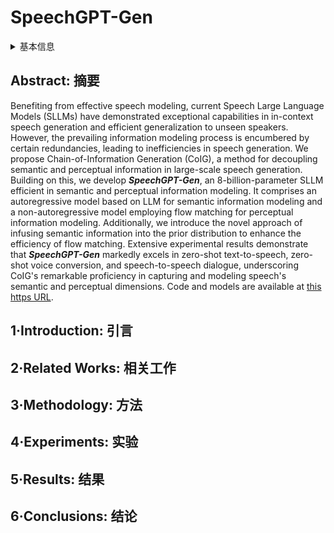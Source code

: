 # SpeechGPT-Gen

<details>
<summary>基本信息</summary>

- 标题: "SpeechGPT-Gen: Scaling Chain-of-Information Speech Generation"
- 作者:
  - 01 Dong Zhang
  - 02 Xin Zhang
  - 03 Jun Zhan
  - 04 Shimin Li
  - 05 Yaqian Zhou
  - 06 Xipeng Qiu (邱锡鹏)
- 链接:
  - [ArXiv](https://arxiv.org/abs/2401.13527)
  - [Publication]()
  - [Github](https://github.com/0nutation/speechgpt)
  - [Demo](https://0nutation.github.io/SpeechGPT-Gen.github.io/)
- 文件:
  - [ArXiv](_PDF/2401.13527v2__SpeechGPT-Gen__Scaling_Chain-of-Information_Speech_Generation.pdf)
  - [Publication] #TODO

</details>

## Abstract: 摘要

Benefiting from effective speech modeling, current Speech Large Language Models (SLLMs) have demonstrated exceptional capabilities in in-context speech generation and efficient generalization to unseen speakers.
However, the prevailing information modeling process is encumbered by certain redundancies, leading to inefficiencies in speech generation.
We propose Chain-of-Information Generation (CoIG), a method for decoupling semantic and perceptual information in large-scale speech generation.
Building on this, we develop ***SpeechGPT-Gen***, an 8-billion-parameter SLLM efficient in semantic and perceptual information modeling.
It comprises an autoregressive model based on LLM for semantic information modeling and a non-autoregressive model employing flow matching for perceptual information modeling.
Additionally, we introduce the novel approach of infusing semantic information into the prior distribution to enhance the efficiency of flow matching.
Extensive experimental results demonstrate that ***SpeechGPT-Gen*** markedly excels in zero-shot text-to-speech, zero-shot voice conversion, and speech-to-speech dialogue, underscoring CoIG's remarkable proficiency in capturing and modeling speech's semantic and perceptual dimensions.
Code and models are available at [this https URL](https://github.com/0nutation/SpeechGPT).

## 1·Introduction: 引言

## 2·Related Works: 相关工作

## 3·Methodology: 方法

## 4·Experiments: 实验

## 5·Results: 结果

## 6·Conclusions: 结论